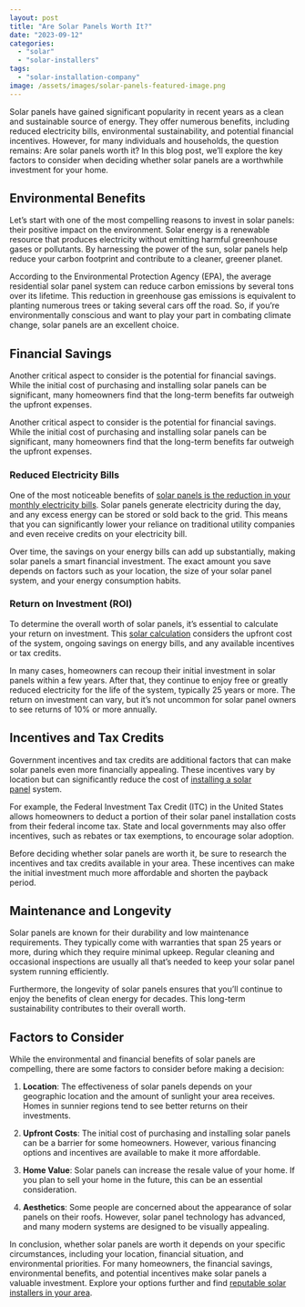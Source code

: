 ```yaml
---
layout: post
title: "Are Solar Panels Worth It?"
date: "2023-09-12"
categories: 
  - "solar"
  - "solar-installers"
tags: 
  - "solar-installation-company"
image: /assets/images/solar-panels-featured-image.png
---
```


Solar panels have gained significant popularity in recent years as a clean and sustainable source of energy. They offer numerous benefits, including reduced electricity bills, environmental sustainability, and potential financial incentives. However, for many individuals and households, the question remains: Are solar panels worth it? In this blog post, we’ll explore the key factors to consider when deciding whether solar panels are a worthwhile investment for your home.

## Environmental Benefits

Let’s start with one of the most compelling reasons to invest in solar panels: their positive impact on the environment. Solar energy is a renewable resource that produces electricity without emitting harmful greenhouse gases or pollutants. By harnessing the power of the sun, solar panels help reduce your carbon footprint and contribute to a cleaner, greener planet.

According to the Environmental Protection Agency (EPA), the average residential solar panel system can reduce carbon emissions by several tons over its lifetime. This reduction in greenhouse gas emissions is equivalent to planting numerous trees or taking several cars off the road. So, if you’re environmentally conscious and want to play your part in combating climate change, solar panels are an excellent choice.

## Financial Savings

Another critical aspect to consider is the potential for financial savings. While the initial cost of purchasing and installing solar panels can be significant, many homeowners find that the long-term benefits far outweigh the upfront expenses.

Another critical aspect to consider is the potential for financial savings. While the initial cost of purchasing and installing solar panels can be significant, many homeowners find that the long-term benefits far outweigh the upfront expenses.

### Reduced Electricity Bills

One of the most noticeable benefits of [solar panels is the reduction in your monthly electricity bills](/lower-your-electricity-bill-effective-strategies-for-cost-reduction/). Solar panels generate electricity during the day, and any excess energy can be stored or sold back to the grid. This means that you can significantly lower your reliance on traditional utility companies and even receive credits on your electricity bill.

Over time, the savings on your energy bills can add up substantially, making solar panels a smart financial investment. The exact amount you save depends on factors such as your location, the size of your solar panel system, and your energy consumption habits.

### Return on Investment (ROI)

To determine the overall worth of solar panels, it’s essential to calculate your return on investment. This [solar calculation](/solar-calculator/) considers the upfront cost of the system, ongoing savings on energy bills, and any available incentives or tax credits.

In many cases, homeowners can recoup their initial investment in solar panels within a few years. After that, they continue to enjoy free or greatly reduced electricity for the life of the system, typically 25 years or more. The return on investment can vary, but it’s not uncommon for solar panel owners to see returns of 10% or more annually.

## Incentives and Tax Credits

Government incentives and tax credits are additional factors that can make solar panels even more financially appealing. These incentives vary by location but can significantly reduce the cost of [installing a solar panel](/solar-installation-what-to-expect/) system.

For example, the Federal Investment Tax Credit (ITC) in the United States allows homeowners to deduct a portion of their solar panel installation costs from their federal income tax. State and local governments may also offer incentives, such as rebates or tax exemptions, to encourage solar adoption.

Before deciding whether solar panels are worth it, be sure to research the incentives and tax credits available in your area. These incentives can make the initial investment much more affordable and shorten the payback period.

## Maintenance and Longevity

Solar panels are known for their durability and low maintenance requirements. They typically come with warranties that span 25 years or more, during which they require minimal upkeep. Regular cleaning and occasional inspections are usually all that’s needed to keep your solar panel system running efficiently.

Furthermore, the longevity of solar panels ensures that you’ll continue to enjoy the benefits of clean energy for decades. This long-term sustainability contributes to their overall worth.

## Factors to Consider

While the environmental and financial benefits of solar panels are compelling, there are some factors to consider before making a decision:

1. **Location**: The effectiveness of solar panels depends on your geographic location and the amount of sunlight your area receives. Homes in sunnier regions tend to see better returns on their investments.

3. **Upfront Costs**: The initial cost of purchasing and installing solar panels can be a barrier for some homeowners. However, various financing options and incentives are available to make it more affordable.

5. **Home Value**: Solar panels can increase the resale value of your home. If you plan to sell your home in the future, this can be an essential consideration.

7. **Aesthetics**: Some people are concerned about the appearance of solar panels on their roofs. However, solar panel technology has advanced, and many modern systems are designed to be visually appealing.

In conclusion, whether solar panels are worth it depends on your specific circumstances, including your location, financial situation, and environmental priorities. For many homeowners, the financial savings, environmental benefits, and potential incentives make solar panels a valuable investment. Explore your options further and find [reputable solar installers in your area](/solar-utility/).
